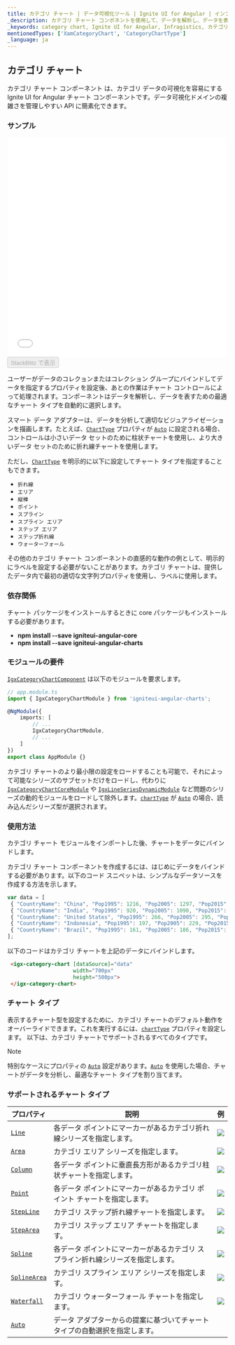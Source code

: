 ```yaml
---
title: カテゴリ チャート | データ可視化ツール | Ignite UI for Angular | インフラジスティックス
_description: カテゴリ チャート コンポネントを使用して、データを解析し、データを表すための最適なチャート タイプを自動的に選択します。視覚化のチャート タイプについて説明します。
_keywords: category chart, Ignite UI for Angular, Infragistics, カテゴリ チャート, インフラジスティックス
mentionedTypes: ['XamCategoryChart', 'CategoryChartType']
_language: ja
---
```


## カテゴリ チャート

カテゴリ チャート コンポーネント は、カテゴリ データの可視化を容易にする Ignite UI for Angular チャート コンポーネントです。データ可視化ドメインの複雑さを管理しやすい API に簡素化できます。

### サンプル

<div class="sample-container loading" style="height: 500px">
    <iframe id="category-chart-overview-iframe" src='{environment:dvDemosBaseUrl}/charts/category-chart-overview' width="100%" height="100%" seamless frameBorder="0" onload="onXPlatSampleIframeContentLoaded(this);"></iframe>
</div>

<div>
    <button data-localize="stackblitz" disabled class="stackblitz-btn"   data-iframe-id="category-chart-overview-iframe" data-demos-base-url="{environment:dvDemosBaseUrl}">StackBlitz で表示
    </button>
</div>

<div class="divider--half"></div>

 ユーザーがデータのコレクョンまたはコレクション グループにバインドしてデータを指定するプロパティを設定後、あとの作業はチャート コントロールによって処理されます。コンポーネントはデータを解析し、データを表すための最適なチャート タイプを自動的に選択します。

スマート データ アダプターは、データを分析して適切なビジュアライゼーションを描画します。たとえば、[`ChartType`]({environment:dvApiBaseUrl}/products/ignite-ui-angular/api/docs/typescript/latest/enums/charttype.html) プロパティが [`Auto`]({environment:dvApiBaseUrl}/products/ignite-ui-angular/api/docs/typescript/latest/enums/categorycharttype.html#auto) に設定される場合、コントロールは小さいデータ セットのために柱状チャートを使用し、より大きいデータ セットのために折れ線チャートを使用します。

ただし、[`ChartType`]({environment:dvApiBaseUrl}/products/ignite-ui-angular/api/docs/typescript/latest/enums/charttype.html) を明示的に以下に設定してチャート タイプを指定することもできます。

-   `折れ線`
-   `エリア`
-   `縦棒`
-   `ポイント`
-   `スプライン`
-   `スプライン エリア`
-   `ステップ エリア`
-   `ステップ折れ線`
-   `ウォーターフォール`

その他のカテゴリ チャート コンポーネントの直感的な動作の例として、明示的にラベルを設定する必要がないことがあります。カテゴリ チャートは、提供したデータ内で最初の適切な文字列プロパティを使用し、ラベルに使用します。

### 依存関係

チャート パッケージをインストールするときに core パッケージもインストールする必要があります。

-   **npm install --save igniteui-angular-core**
-   **npm install --save igniteui-angular-charts**

### モジュールの要件

[`IgxCategoryChartComponent`]({environment:dvApiBaseUrl}/products/ignite-ui-angular/api/docs/typescript/latest/classes/igxcategorychartcomponent.html) は以下のモジュールを要求します。

```ts
// app.module.ts
import { IgxCategoryChartModule } from 'igniteui-angular-charts';

@NgModule({
    imports: [
        // ...
        IgxCategoryChartModule,
        // ...
    ]
})
export class AppModule {}
```

カテゴリ チャートのより最小限の設定をロードすることも可能で、それによって可能なシリーズのサブセットだけをロードし、代わりに [`IgxCategoryChartCoreModule`]({environment:dvApiBaseUrl}/products/ignite-ui-angular/api/docs/typescript/latest/classes/igxcategorychartcoremodule.html) や [`IgxLineSeriesDynamicModule`]({environment:dvApiBaseUrl}/products/ignite-ui-angular/api/docs/typescript/latest/classes/igxlineseriesdynamicmodule.html) など問題のシリーズの動的モジュールをロードして除外します。[`chartType`]({environment:dvApiBaseUrl}/products/ignite-ui-angular/api/docs/typescript/latest/classes/igxcategorychartcomponent.html#charttype) が [`Auto`]({environment:dvApiBaseUrl}/products/ignite-ui-angular/api/docs/typescript/latest/enums/categorycharttype.html#auto) の場合、読み込んだシリーズ型が選択されます。

<div class="divider--half"></div>

### 使用方法

カテゴリ チャート モジュールをインポートした後、チャートをデータにバインドします。

カテゴリ チャート コンポーネントを作成するには、はじめにデータをバインドする必要があります。以下のコード スニペットは、シンプルなデータソースを作成する方法を示します。

```ts
var data = [
 { "CountryName": "China", "Pop1995": 1216, "Pop2005": 1297, "Pop2015": 1361, "Pop2025": 1394 },
 { "CountryName": "India", "Pop1995": 920, "Pop2005": 1090, "Pop2015": 1251, "Pop2025": 1396 },
 { "CountryName": "United States", "Pop1995": 266, "Pop2005": 295, "Pop2015": 322, "Pop2025": 351 },
 { "CountryName": "Indonesia", "Pop1995": 197, "Pop2005": 229, "Pop2015": 256, "Pop2025": 277 },
 { "CountryName": "Brazil", "Pop1995": 161, "Pop2005": 186, "Pop2015": 204, "Pop2025": 218 }
];
```

以下のコードはカテゴリ チャートを上記のデータにバインドします。

```html
 <igx-category-chart [dataSource]="data"
                     width="700px"
                     height="500px">
 </igx-category-chart>
```

<div class="divider--half"></div>

### チャート タイプ

表示するチャート型を設定するために、カテゴリ チャートのデフォルト動作をオーバーライドできます。これを実行するには、[`chartType`]({environment:dvApiBaseUrl}/products/ignite-ui-angular/api/docs/typescript/latest/classes/igxcategorychartcomponent.html#charttype) プロパティを設定します。
以下は、カテゴリ チャートでサポートされるすべてのタイプです。

> [!NOTE]
> 特別なケースにプロパティの [`Auto`]({environment:dvApiBaseUrl}/products/ignite-ui-angular/api/docs/typescript/latest/enums/categorycharttype.html#auto) 設定があります。[`Auto`]({environment:dvApiBaseUrl}/products/ignite-ui-angular/api/docs/typescript/latest/enums/categorycharttype.html#auto) を使用した場合、チャートがデータを分析し、最適なチャート タイプを割り当てます。

### サポートされるチャート タイプ

| プロパティ                                                                                                                                    | 説明                                        | 例                                            |
| ---------------------------------------------------------------------------------------------------------------------------------------- | ----------------------------------------- | -------------------------------------------- |
| [`Line`]({environment:dvApiBaseUrl}/products/ignite-ui-angular/api/docs/typescript/latest/enums/categorycharttype.html#line)             | 各データ ポイントにマーカーがあるカテゴリ折れ線シリーズを指定します。       | ![](../images/category_chart_line.png)       |
| [`Area`]({environment:dvApiBaseUrl}/products/ignite-ui-angular/api/docs/typescript/latest/enums/categorycharttype.html#area)             | カテゴリ エリア シリーズを指定します。                      | ![](../images/category_chart_area.png)       |
| [`Column`]({environment:dvApiBaseUrl}/products/ignite-ui-angular/api/docs/typescript/latest/enums/categorycharttype.html#column)         | 各データ ポイントに垂直長方形があるカテゴリ柱状チャートを指定します。       | ![](../images/category_chart_column.png)     |
| [`Point`]({environment:dvApiBaseUrl}/products/ignite-ui-angular/api/docs/typescript/latest/enums/categorycharttype.html#point)           | 各データ ポイントにマーカーがあるカテゴリ ポイント チャートを指定します。    | ![](../images/category_chart_point.png)      |
| [`StepLine`]({environment:dvApiBaseUrl}/products/ignite-ui-angular/api/docs/typescript/latest/enums/categorycharttype.html#stepline)     | カテゴリ ステップ折れ線チャートを指定します。                   | ![](../images/category_chart_stepline.png)   |
| [`StepArea`]({environment:dvApiBaseUrl}/products/ignite-ui-angular/api/docs/typescript/latest/enums/categorycharttype.html#steparea)     | カテゴリ ステップ エリア チャートを指定します。                 | ![](../images/category_chart_steparea.png)   |
| [`Spline`]({environment:dvApiBaseUrl}/products/ignite-ui-angular/api/docs/typescript/latest/enums/categorycharttype.html#spline)         | 各データ ポイントにマーカーがあるカテゴリ スプライン折れ線シリーズを指定します。 | ![](../images/category_chart_spline.png)     |
| [`SplineArea`]({environment:dvApiBaseUrl}/products/ignite-ui-angular/api/docs/typescript/latest/enums/categorycharttype.html#splinearea) | カテゴリ スプライン エリア シリーズを指定します。                | ![](../images/category_chart_splinearea.png) |
| [`Waterfall`]({environment:dvApiBaseUrl}/products/ignite-ui-angular/api/docs/typescript/latest/enums/categorycharttype.html#waterfall)   | カテゴリ ウォーターフォール チャートを指定します。                | ![](../images/category_chart_waterfall.png)  |
| [`Auto`]({environment:dvApiBaseUrl}/products/ignite-ui-angular/api/docs/typescript/latest/enums/categorycharttype.html#auto)             | データ アダプターからの提案に基づいてチャート タイプの自動選択を指定します。   |                                              |
